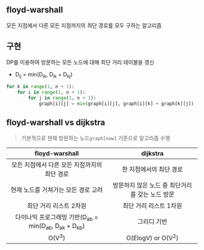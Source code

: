 ## floyd-warshall
모든 지점에서 다른 모든 지점까지의 최단 경로를 모두 구하는 알고리즘

## 구현
DP를 이용하여 방문하는 모든 노드에 대해 최단 거리 테이블을 갱신
* D<sub>ij</sub> = min(D<sub>ik</sub>, D<sub>ik</sub> + D<sub>kj</sub>)
```python
for k in range(1, n + 1):
    for i in range(1, n + 1):
        for j in range(1, n + 1):
            graph[i][j] = min(graph[i][j], graph[i][k] + graph[k][j])
```


## floyd-warshall vs dijkstra
> 기본적으로 현재 방문하는 노드```graph[now]``` 기준으로 알고리즘 수행

|floyd-warshall|dijkstra|
|:--:|:--:|
|모든 지점에서 다른 모든 지점까지의 최단 경로|한 지점에서의 최단 경로|
|현재 노드를 거쳐가는 모든 경로 고려|방문하지 않은 노드 중 최단거리를 갖는 노드 방문|
|최단 거리 리스트 2차원|최단 거리 리스트 1차원|
|다이나믹 프로그래밍 기반(D<sub>ab</sub> = min(D<sub>ab</sub>, D<sub>ak</sub> + D<sub>kb</sub>)|그리디 기반|
|O(V<sup>3</sup>)|O(ElogV) or O(V<sup>2</sup>)|

